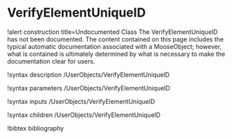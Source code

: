 <!-- MOOSE Documentation Stub: Remove this when content is added. -->

# VerifyElementUniqueID

!alert construction title=Undocumented Class
The VerifyElementUniqueID has not been documented. The content contained on this page includes the
typical automatic documentation associated with a MooseObject; however, what is contained is
ultimately determined by what is necessary to make the documentation clear for users.

!syntax description /UserObjects/VerifyElementUniqueID

!syntax parameters /UserObjects/VerifyElementUniqueID

!syntax inputs /UserObjects/VerifyElementUniqueID

!syntax children /UserObjects/VerifyElementUniqueID

!bibtex bibliography
